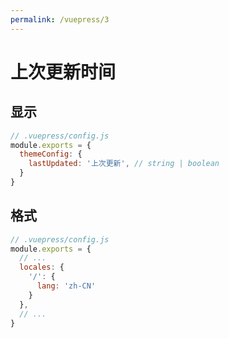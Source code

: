 ```yaml
---
permalink: /vuepress/3
---
```

# 上次更新时间

## 显示

```js
// .vuepress/config.js
module.exports = {
  themeConfig: {
    lastUpdated: '上次更新', // string | boolean
  }
}

```
## 格式
```js
// .vuepress/config.js
module.exports = {
  // ...
  locales: {
    '/': {
      lang: 'zh-CN'
    }
  },
  // ...
}  

```